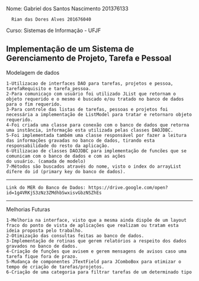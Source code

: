 Nome: Gabriel dos Santos Nascimento 201376133
      
      Rian das Dores Alves 201676040

Curso: Sistemas de Informação - UFJF

Implementação de um Sistema de Gerenciamento de Projeto, Tarefa e Pessoal
----------------------------------------------------------------------------------------------------------------------------
Modelagem de dados

    1-Utilizacao de interfaces DAO para tarefas, projetos e pessoa, tarefaRequisito e tarefa_pessoa.
    2-Para comunicaço com usuário foi utilizado JList que retornam o objeto requerido e o mesmo é buscado e/ou tratado no banco de dados para o fim requerido.
    3-Para controle das listas de tarefas, pessoas e projetos foi necessária a implementação de ListModel para tratar e retornaro objeto requerido.
    4-Foi criada uma classe para conexão com o banco de dados que retorna uma instância, informação esta utilizada pelas classes DAOJDBC.
    5-Foi implementada também uma classe responsável por fazer a leitura das informações gravadas no banco de dados, tirando esta responsabilidade do resto da aplicação.    
    6-Utilizacao de classes DAOJDBC para implementação de funcões que se comunicam com o banco de dados e com as ações 
    do usuário. (camada de modelo)
    7-Métodos são buscados através do nome, visto o index do arrayList difere do id (primary key do banco de dados).
----------------------------------------------------------------------------------------------------------------------------    
    Link do MER do Banco de Dados: https://drive.google.com/open?id=1g4VRKjS3zNz3ZMdhbSwxisvGbzNSZhEs
    
-----------------------------------------------------------------------------------------------------------------------------    
 
 Melhorias Futuras
 
    1-Melhoria na interface, visto que a mesma ainda dispõe de um layout fraco do ponto de vista de aplicações que realizam ou tratam esta ideia proposta pelo trabalho.
    2-Otimização das consultas feitas ao banco de dados.
    3-Implementação de rotinas que gerem relatórios a respeito dos dados gravados no banco de dados.
    4-Criação de funções que avisem e gerem mensagens de avisos caso uma tarefa fique fora de prazo.
    5-Mudança de componentes JTextField para JComboBox para otimizar o tempo de criação de tarefas/projetos.
    6-Criação de uma categoria para filtrar tarefas de um determinado tipo
    
    
    
      
